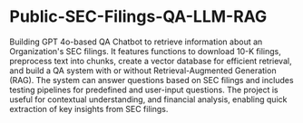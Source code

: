 # Public-SEC-Filings-QA-LLM-RAG
Building GPT 4o-based QA Chatbot to retrieve information about an Organization's SEC filings. It features functions to download 10-K filings, preprocess text into chunks, create a vector database for efficient retrieval, and build a QA system with or without Retrieval-Augmented Generation (RAG). The system can answer questions based on SEC filings and includes testing pipelines for predefined and user-input questions.  The project is useful for contextual understanding, and financial analysis, enabling quick extraction of key insights from SEC filings.
